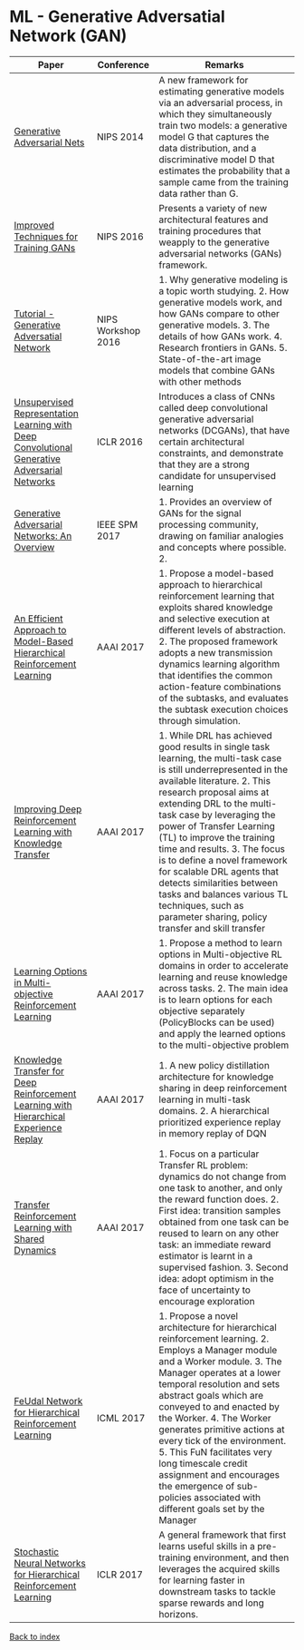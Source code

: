 # ML - Generative Adversatial Network (GAN)
|Paper|Conference|Remarks
|--|--|--|
|[Generative Adversarial Nets](https://papers.nips.cc/paper/5423-generative-adversarial-nets.pdf)|NIPS 2014|A new framework for estimating generative models via an adversarial process, in which they simultaneously train two models: a generative model G that captures the data distribution, and a discriminative model D that estimates the probability that a sample came from the training data rather than G.|
|[Improved Techniques for Training GANs](https://papers.nips.cc/paper/6125-improved-techniques-for-training-gans.pdf)|NIPS 2016| Presents a variety of new architectural features and training procedures that weapply to the generative adversarial networks (GANs) framework. |
|[Tutorial - Generative Adversatial Network](https://arxiv.org/abs/1701.00160)|NIPS Workshop 2016| 1. Why generative modeling is a topic worth studying. 2. How generative models work, and how GANs compare to other generative models. 3. The details of how GANs work. 4. Research frontiers in GANs. 5. State-of-the-art image models that combine GANs with other methods|
|[Unsupervised Representation Learning with Deep Convolutional Generative Adversarial Networks](https://arxiv.org/pdf/1511.06434)|ICLR 2016|Introduces a class of CNNs called deep convolutional generative adversarial networks (DCGANs), that have certain architectural constraints, and demonstrate that they are a strong candidate for unsupervised learning|
|[Generative Adversarial Networks: An Overview](https://arxiv.org/pdf/1710.07035)|IEEE SPM 2017|1. Provides an overview of GANs for the signal processing community, drawing on familiar analogies and concepts where possible. 2. |
|[An Efficient Approach to Model-Based Hierarchical Reinforcement Learning](https://aaai.org/ocs/index.php/AAAI/AAAI17/paper/download/14771/14160)|AAAI 2017| 1. Propose a model-based approach to hierarchical reinforcement learning that exploits shared knowledge and selective execution at different levels of abstraction. 2. The proposed framework adopts a new transmission dynamics learning algorithm that identifies the common action-feature combinations of the subtasks, and evaluates the subtask execution choices through simulation.|
|[Improving Deep Reinforcement Learning with Knowledge Transfer](http://www.cowhi.org/docs/2017-02-04_AAAI_2017_DC_Slides.pdf)|AAAI 2017| 1. While DRL has achieved good results in single task learning, the multi-task case is still underrepresented in the available literature. 2. This research proposal aims at extending DRL to the multi-task case by leveraging the power of Transfer Learning (TL) to improve the training time and results. 3. The focus is to define a novel framework for scalable DRL agents that detects similarities between tasks and balances various TL techniques, such as parameter sharing, policy transfer and skill transfer|
|[Learning Options in Multi-objective Reinforcement Learning](https://www.aaai.org/ocs/index.php/AAAI/AAAI17/paper/download/14727/14148)|AAAI 2017| 1. Propose a method to learn options in Multi-objective RL domains in order to accelerate learning and reuse knowledge across tasks. 2. The main idea is to learn options for each objective separately (PolicyBlocks can be used) and apply the learned options to the multi-objective problem|
|[Knowledge Transfer for Deep Reinforcement Learning with Hierarchical Experience Replay](http://www.aaai.org/Conferences/AAAI/2017/PreliminaryPapers/11-YinH-14478.pdf)|AAAI 2017| 1. A new policy distillation architecture for knowledge sharing in deep reinforcement learning in multi-task domains. 2. A hierarchical prioritized experience replay in memory replay of DQN|
|[Transfer Reinforcement Learning with Shared Dynamics](https://aaai.org/ocs/index.php/AAAI/AAAI17/paper/download/14315/14386)|AAAI 2017| 1. Focus on a particular Transfer RL problem: dynamics do not change from one task to another, and only the reward function does. 2. First idea: transition samples obtained from one task can be reused to learn on any other task: an immediate reward estimator is learnt in a supervised fashion. 3. Second idea: adopt optimism in the face of uncertainty to encourage exploration|
|[FeUdal Network for Hierarchical Reinforcement Learning](https://arxiv.org/abs/1703.01161)|ICML 2017| 1. Propose a novel architecture for hierarchical reinforcement learning. 2. Employs a Manager module and a Worker module. 3. The Manager operates at a lower temporal resolution and sets abstract goals which are conveyed to and enacted by the Worker. 4. The Worker generates primitive actions at every tick of the environment. 5. This FuN facilitates very long timescale credit assignment and encourages the emergence of sub-policies associated with different goals set by the Manager|
|[Stochastic Neural Networks for Hierarchical Reinforcement Learning](https://arxiv.org/abs/1704.03012)|ICLR 2017| A general framework that first learns useful skills in a pre-training environment, and then leverages the acquired skills for learning faster in downstream tasks to tackle sparse rewards and long horizons.|

[Back to index](../README.md)
<!--stackedit_data:
eyJoaXN0b3J5IjpbMTU5MDM5NjQwMl19
-->